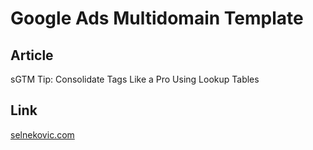 # Google Ads Multidomain Template

## Article 
sGTM Tip: Consolidate Tags Like a Pro Using Lookup Tables

## Link
[selnekovic.com](https://selnekovic.com/sgtm-tip-consolidate-tags-like-a-pro-using-lookup-tables/)




